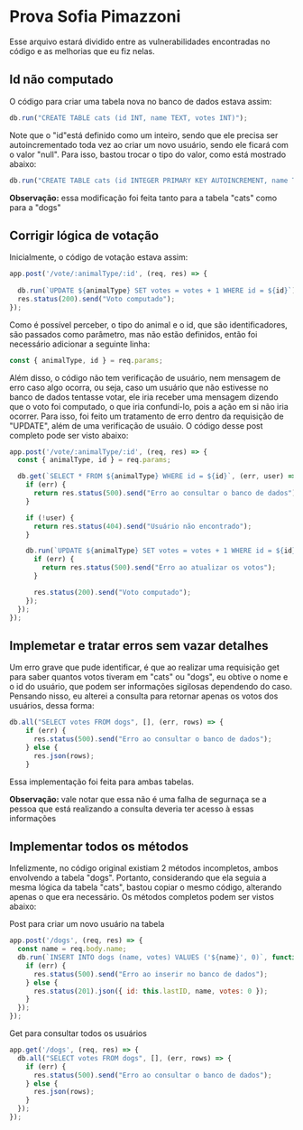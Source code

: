 # Prova Sofia Pimazzoni

Esse arquivo estará dividido entre as vulnerabilidades encontradas no código e as melhorias que eu fiz nelas.

## Id não computado

O código para criar uma tabela nova no banco de dados estava assim:

``` js
db.run("CREATE TABLE cats (id INT, name TEXT, votes INT)");
```

Note que o "id"está definido como um inteiro, sendo que ele precisa ser autoincrementado toda vez ao criar um novo usuário, sendo ele ficará com o valor "null". Para isso, bastou trocar o tipo do valor, como está mostrado abaixo:

```js
db.run("CREATE TABLE cats (id INTEGER PRIMARY KEY AUTOINCREMENT, name TEXT, votes INT)");
```
**Observação:** essa modificação foi feita tanto para a tabela "cats" como para a "dogs"

## Corrigir lógica de votação

Inicialmente, o código de votação estava assim:

``` js
app.post('/vote/:animalType/:id', (req, res) => {
 
  db.run(`UPDATE ${animalType} SET votes = votes + 1 WHERE id = ${id}`);
  res.status(200).send("Voto computado");
});
```
Como é possível perceber, o tipo do animal e o id, que são identificadores, são passados como parâmetro, mas não estão definidos, então foi necessário adicionar a seguinte linha:

```js
const { animalType, id } = req.params;
```
Além disso, o código não tem verificação de usuário, nem mensagem de erro caso algo ocorra, ou seja, caso um usuário que não estivesse no banco de dados tentasse votar, ele iria receber uma mensagem dizendo que o voto foi computado, o que iria confundí-lo, pois a ação em si não iria ocorrer. Para isso, foi feito um tratamento de erro dentro da requisição de "UPDATE", além de uma verificação de usuáio. O código desse post completo pode ser visto abaixo:

```js
app.post('/vote/:animalType/:id', (req, res) => {
  const { animalType, id } = req.params;

  db.get(`SELECT * FROM ${animalType} WHERE id = ${id}`, (err, user) => {
    if (err) {
      return res.status(500).send("Erro ao consultar o banco de dados");
    }

    if (!user) {
      return res.status(404).send("Usuário não encontrado");
    }

    db.run(`UPDATE ${animalType} SET votes = votes + 1 WHERE id = ${id}`, function (err) {
      if (err) {
        return res.status(500).send("Erro ao atualizar os votos");
      }

      res.status(200).send("Voto computado");
    });
  });
});
```

## Implemetar e tratar erros sem vazar detalhes

Um erro grave que pude identificar, é que ao realizar uma requisição get para saber quantos votos tiveram em "cats" ou "dogs", eu obtive o nome e o id do usuário, que podem ser informações sigilosas dependendo do caso. Pensando nisso, eu alterei a consulta para retornar apenas os votos dos usuários, dessa forma: 

```js
db.all("SELECT votes FROM dogs", [], (err, rows) => {
    if (err) {
      res.status(500).send("Erro ao consultar o banco de dados");
    } else {
      res.json(rows);
    }
```
Essa implementação foi feita para ambas tabelas.

**Observação:** vale notar que essa não é uma falha de segurnaça se a pessoa que está realizando a consulta deveria ter acesso à essas informações


## Implementar todos os métodos

Infelizmente, no código original existiam 2 métodos incompletos, ambos envolvendo a tabela "dogs". Portanto, considerando que ela seguia a mesma lógica da tabela "cats", bastou copiar o mesmo código, alterando apenas o que era necessário. Os métodos completos podem ser vistos abaixo:

Post para criar um novo usuário na tabela 
```js
app.post('/dogs', (req, res) => {
  const name = req.body.name;
  db.run(`INSERT INTO dogs (name, votes) VALUES ('${name}', 0)`, function(err) {
    if (err) {
      res.status(500).send("Erro ao inserir no banco de dados");
    } else {
      res.status(201).json({ id: this.lastID, name, votes: 0 });
    }
  });
});
```

Get para consultar todos os usuários
```js
app.get('/dogs', (req, res) => {
  db.all("SELECT votes FROM dogs", [], (err, rows) => {
    if (err) {
      res.status(500).send("Erro ao consultar o banco de dados");
    } else {
      res.json(rows);
    }
  });
});
```
